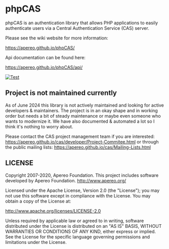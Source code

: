 phpCAS
=======

phpCAS is an authentication library that allows PHP applications to easily authenticate
users via a Central Authentication Service (CAS) server.

Please see the wiki website for more information:

https://apereo.github.io/phpCAS/

Api documentation can be found here:

https://apereo.github.io/phpCAS/api/


[![Test](https://github.com/apereo/phpCAS/actions/workflows/test.yml/badge.svg)](https://github.com/apereo/phpCAS/actions/workflows/test.yml)

Project is not maintained currently
-----------------------------------

As of June 2024 this library is not actively maintained and looking for active developers & maintainers. The project is in an okay shape and in working order but needs a bit of steady maintenance or maybe even someone who wants to modernize it. We have also documented & automated a lot so I think it's nothing to worry about.

Please contact the CAS project management team if you are interested: https://apereo.github.io/cas/developer/Project-Commitee.html or through the public mailing lists: https://apereo.github.io/cas/Mailing-Lists.html

LICENSE
-------

Copyright 2007-2020, Apereo Foundation.
This project includes software developed by Apereo Foundation.
http://www.apereo.org/

Licensed under the Apache License, Version 2.0 (the "License");
you may not use this software except in compliance with the License.
You may obtain a copy of the License at:

http://www.apache.org/licenses/LICENSE-2.0

Unless required by applicable law or agreed to in writing, software
distributed under the License is distributed on an "AS IS" BASIS,
WITHOUT WARRANTIES OR CONDITIONS OF ANY KIND, either express or implied.
See the License for the specific language governing permissions and
limitations under the License.
